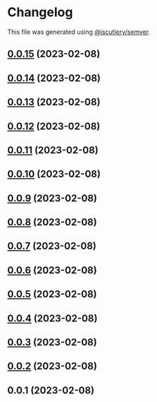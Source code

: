 # Changelog

This file was generated using [@jscutlery/semver](https://github.com/jscutlery/semver).

## [0.0.15](https://github.com/MaurizioContino/SLngTemplate/compare/sldashboard-sldashboard-0.0.14...sldashboard-sldashboard-0.0.15) (2023-02-08)



## [0.0.14](https://github.com/MaurizioContino/SLngTemplate/compare/sldashboard-sldashboard-0.0.13...sldashboard-sldashboard-0.0.14) (2023-02-08)



## [0.0.13](https://github.com/MaurizioContino/SLngTemplate/compare/sldashboard-sldashboard-0.0.12...sldashboard-sldashboard-0.0.13) (2023-02-08)



## [0.0.12](https://github.com/MaurizioContino/SLngTemplate/compare/sldashboard-sldashboard-0.0.11...sldashboard-sldashboard-0.0.12) (2023-02-08)



## [0.0.11](https://github.com/MaurizioContino/SLngTemplate/compare/sldashboard-sldashboard-0.0.10...sldashboard-sldashboard-0.0.11) (2023-02-08)



## [0.0.10](https://github.com/MaurizioContino/SLngTemplate/compare/sldashboard-sldashboard-0.0.9...sldashboard-sldashboard-0.0.10) (2023-02-08)



## [0.0.9](https://github.com/MaurizioContino/SLngTemplate/compare/sldashboard-sldashboard-0.0.8...sldashboard-sldashboard-0.0.9) (2023-02-08)



## [0.0.8](https://github.com/MaurizioContino/SLngTemplate/compare/sldashboard-sldashboard-0.0.7...sldashboard-sldashboard-0.0.8) (2023-02-08)



## [0.0.7](https://github.com/MaurizioContino/SLngTemplate/compare/sldashboard-sldashboard-0.0.6...sldashboard-sldashboard-0.0.7) (2023-02-08)



## [0.0.6](https://github.com/MaurizioContino/SLngTemplate/compare/sldashboard-sldashboard-0.0.5...sldashboard-sldashboard-0.0.6) (2023-02-08)



## [0.0.5](https://github.com/MaurizioContino/SLngTemplate/compare/sldashboard-sldashboard-0.0.4...sldashboard-sldashboard-0.0.5) (2023-02-08)



## [0.0.4](https://github.com/MaurizioContino/SLngTemplate/compare/sldashboard-sldashboard-0.0.3...sldashboard-sldashboard-0.0.4) (2023-02-08)



## [0.0.3](https://github.com/MaurizioContino/SLngTemplate/compare/sldashboard-sldashboard-0.0.2...sldashboard-sldashboard-0.0.3) (2023-02-08)



## [0.0.2](https://github.com/MaurizioContino/SLngTemplate/compare/sldashboard-sldashboard-0.0.1...sldashboard-sldashboard-0.0.2) (2023-02-08)



## 0.0.1 (2023-02-08)
